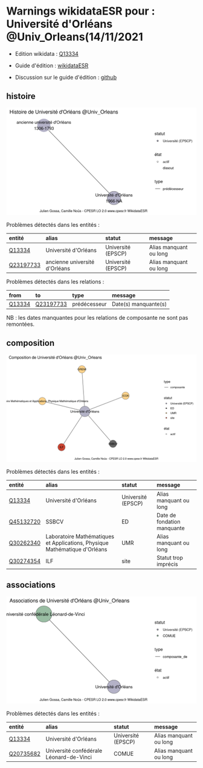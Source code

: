 Warnings wikidataESR pour : Université d'Orléans @Univ_Orleans(14/11/2021
================

- Edition wikidata : [Q13334](https://www.wikidata.org/wiki/Q13334)
- Guide d'édition : [wikidataESR](https://github.com/cpesr/wikidataESR/)

- Discussion sur le guide d'édition : [github](https://github.com/cpesr/wikidataESR/issues)



## histoire 

![Graphique non généré](Q13334-histoire.png) 

Problèmes détectés dans les entités :

|entité                                               |alias                         |statut             |message                |
|:----------------------------------------------------|:-----------------------------|:------------------|:----------------------|
|[Q13334](https://www.wikidata.org/wiki/Q13334)       |Université d'Orléans          |Université (EPSCP) |Alias manquant ou long |
|[Q23197733](https://www.wikidata.org/wiki/Q23197733) |ancienne université d'Orléans |Université (EPSCP) |Alias manquant ou long |

Problèmes détectés dans les relations :

|from                                           |to                                                   |type         |message              |
|:----------------------------------------------|:----------------------------------------------------|:------------|:--------------------|
|[Q13334](https://www.wikidata.org/wiki/Q13334) |[Q23197733](https://www.wikidata.org/wiki/Q23197733) |prédécesseur |Date(s) manquante(s) |

NB : les dates manquantes pour les relations de composante ne sont pas remontées. 



## composition 

![Graphique non généré](Q13334-composition.png) 

Problèmes détectés dans les entités :

|entité                                               |alias                                                                      |statut             |message                     |
|:----------------------------------------------------|:--------------------------------------------------------------------------|:------------------|:---------------------------|
|[Q13334](https://www.wikidata.org/wiki/Q13334)       |Université d'Orléans                                                       |Université (EPSCP) |Alias manquant ou long      |
|[Q45132720](https://www.wikidata.org/wiki/Q45132720) |SSBCV                                                                      |ED                 |Date de fondation manquante |
|[Q30262340](https://www.wikidata.org/wiki/Q30262340) |Laboratoire Mathématiques et Applications, Physique Mathématique d'Orléans |UMR                |Alias manquant ou long      |
|[Q30274354](https://www.wikidata.org/wiki/Q30274354) |ILF                                                                        |site               |Statut trop imprécis        |

 



## associations 

![Graphique non généré](Q13334-associations.png) 

Problèmes détectés dans les entités :

|entité                                               |alias                                   |statut             |message                |
|:----------------------------------------------------|:---------------------------------------|:------------------|:----------------------|
|[Q13334](https://www.wikidata.org/wiki/Q13334)       |Université d'Orléans                    |Université (EPSCP) |Alias manquant ou long |
|[Q20735682](https://www.wikidata.org/wiki/Q20735682) |Université confédérale Léonard-de-Vinci |COMUE              |Alias manquant ou long |

 

